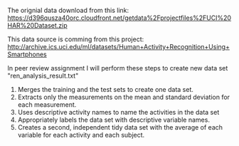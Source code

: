 The orignial data download from this link:
https://d396qusza40orc.cloudfront.net/getdata%2Fprojectfiles%2FUCI%20HAR%20Dataset.zip

This data source is comming from this project:
http://archive.ics.uci.edu/ml/datasets/Human+Activity+Recognition+Using+Smartphones

In peer review assignment I will perform these steps to create new data set "ren_analysis_result.txt"

1. Merges the training and the test sets to create one data set.
2. Extracts only the measurements on the mean and standard deviation for each measurement. 
3. Uses descriptive activity names to name the activities in the data set
4. Appropriately labels the data set with descriptive variable names. 
5. Creates a second, independent tidy data set with the average of each variable for each activity and each subject. 

